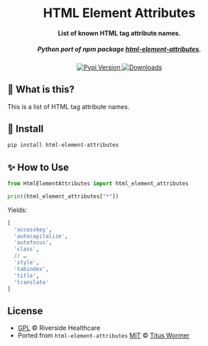 <h1 align="center">HTML Element Attributes</h1>

<h4 align="center">List of known HTML tag attribute names.</h4>

<h5 align="center">Python port of npm package <a href="https://www.npmjs.com/package/html-element-attributes" target="_blank">html-element-attributes</a>.</h5>

<p align="center">
  <a href="https://pypi.org/project/html-element-attributes/">
    <img src="https://badgen.net/pypi/v/html-element-attributes" alt="Pypi Version">
  </a>
  <a href="https://pepy.tech/project/html-element-attributes">
    <img src="https://static.pepy.tech/badge/html-element-attributes" alt="Downloads">
  </a>
</p>

## 🤔 What is this?

This is a list of HTML tag attribute names.

## 💾 Install

```sh
pip install html-element-attributes
```

## ✨ How to Use

```py
from HtmlElementAttributes import html_element_attributes

print(html_element_attributes["*"])
```

Yields:

```py
[
  'accesskey',
  'autocapitalize',
  'autofocus',
  'class',
  // …
  'style',
  'tabindex',
  'title',
  'translate'
]
```
## License

- [GPL][license] © Riverside Healthcare
- Ported from `html-element-attributes` [MIT][LICENSE] © [Titus Wormer](https://github.com/wooorm)

[license]: LICENSE
